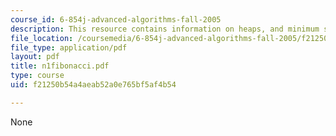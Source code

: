 ```yaml
---
course_id: 6-854j-advanced-algorithms-fall-2005
description: This resource contains information on heaps, and minimum spanning tree.
file_location: /coursemedia/6-854j-advanced-algorithms-fall-2005/f21250b54a4aeab52a0e765bf5af4b54_n1fibonacci.pdf
file_type: application/pdf
layout: pdf
title: n1fibonacci.pdf
type: course
uid: f21250b54a4aeab52a0e765bf5af4b54

---
```

None